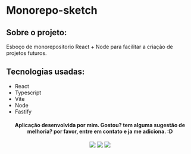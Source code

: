 # Monorepo-sketch

## Sobre o projeto:

Esboço de monorepositorio React + Node para facilitar a criação de projetos futuros.

## Tecnologias usadas:

- React
- Typescript
- Vite
- Node
- Fastify

#### <div align="center">Aplicação desenvolvida por mim. Gostou? tem alguma sugestão de melhoria? por favor, entre em contato e ja me adiciona. :D

<div>

<div align="center"> 
  <a href="https://instagram.com/kelvinteixeira_" target="_blank"><img src="https://img.shields.io/badge/-Instagram-%23E4405F?style=for-the-badge&logo=instagram&logoColor=white" target="_blank"></a>
  <a href = "mailto:kelvin.teixeira.santos@gmail.com"><img src="https://img.shields.io/badge/-Gmail-%23333?style=for-the-badge&logo=gmail&logoColor=white" target="_blank"></a>
  <a href="https://www.linkedin.com/in/kelvin-teixeira-8707b41a8/" target="_blank"><img src="https://img.shields.io/badge/-LinkedIn-%230077B5?style=for-the-badge&logo=linkedin&logoColor=white" target="_blank"></a> 
  </div>
